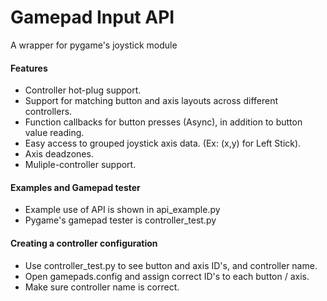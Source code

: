 # Gamepad Input API
A wrapper for pygame's joystick module

#### Features
- Controller hot-plug support.
- Support for matching button and axis layouts across different controllers.
- Function callbacks for button presses (Async), in addition to button value reading.
- Easy access to grouped joystick axis data. (Ex: (x,y) for Left Stick).
- Axis deadzones.
- Muliple-controller support.
#### Examples and Gamepad tester
- Example use of API is shown in api_example.py
- Pygame's gamepad tester is controller_test.py
#### Creating a controller configuration
- Use controller_test.py to see button and axis ID's, and controller name.
- Open gamepads.config and assign correct ID's to each button / axis.
- Make sure controller name is correct.
